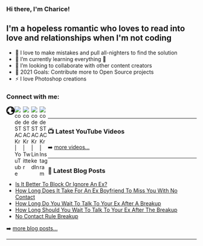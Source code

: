 ### Hi there, I'm Charice! 
## I'm a hopeless romantic who loves to read into love and relationships when I'm not coding

- 🔭 I love to make mistakes and pull all-nighters to find the solution
- 🌱 I’m currently learning everything 🤣
- 👯 I’m looking to collaborate with other content creators
- 🥅 2021 Goals: Contribute more to Open Source projects
- ⚡ I love Photoshop creations


### Connect with me:

[<img align="left" alt="codeSTACKr.com" width="22px" src="https://raw.githubusercontent.com/iconic/open-iconic/master/svg/globe.svg" />][website]
[<img align="left" alt="codeSTACKr | YouTube" width="22px" src="https://cdn.jsdelivr.net/npm/simple-icons@v3/icons/youtube.svg" />][youtube]
[<img align="left" alt="codeSTACKr | Twitter" width="22px" src="https://cdn.jsdelivr.net/npm/simple-icons@v3/icons/twitter.svg" />][twitter]
[<img align="left" alt="codeSTACKr | LinkedIn" width="22px" src="https://cdn.jsdelivr.net/npm/simple-icons@v3/icons/linkedin.svg" />][linkedin]
[<img align="left" alt="codeSTACKr | Instagram" width="22px" src="https://cdn.jsdelivr.net/npm/simple-icons@v3/icons/instagram.svg" />][instagram]

<br />

---

### 📺 Latest YouTube Videos

<!-- YOUTUBE:START -->
<!-- YOUTUBE:END -->

➡️ [more videos...](https://www.youtube.com/channel/UCngbUNrf9pk7lJcawuDsJPw)

---

### 📕 Latest Blog Posts

<!-- BLOG-POST-LIST:START -->
- [Is It Better To Block Or Ignore An Ex?](https://exbackluv.wordpress.com/2021/10/25/is-it-better-to-block-or-ignore-an-ex/)
- [How Long Does It Take For An Ex Boyfriend To Miss You With No Contact](https://exbackluv.wordpress.com/2021/10/22/how-long-does-it-take-for-an-ex-boyfriend-to-miss-you-with-no-contact/)
- [How Long Do You Wait To Talk To Your Ex After A Breakup](https://exbackluv.wordpress.com/2021/10/21/how-long-do-you-wait-to-talk-to-your-ex-after-a-breakup-2/)
- [How Long Should You Wait To Talk To Your Ex After The Breakup](https://exbackluv.wordpress.com/2021/10/21/how-long-should-you-wait-to-talk-to-your-ex-after-the-breakup/)
- [No Contact Rule Breakup](https://exbackluv.wordpress.com/2021/10/20/no-contact-rule-breakup/)
<!-- BLOG-POST-LIST:END -->

➡️ [more blog posts...](about.me/exbackluv)

---


[website]: https://exbackluv.wordpress.com/
[twitter]: https://twitter.com/ExBackExpertise
[youtube]: https://www.youtube.com/channel/UCngbUNrf9pk7lJcawuDsJPw
[instagram]: https://instagram.com/exbackexpertise
[linkedin]: https://linkedin.com/in/exbackexpertise
